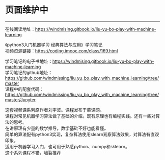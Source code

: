 # 页面维护中

----------------------------------------------------------------------------------------------------------

在线阅读地址：https://windmising.gitbook.io/liu-yu-bo-play-with-machine-learning   

《python3入门机器学习 经典算法与应用》学习笔记  
视频资源链接：https://coding.imooc.com/class/169.html   

学习笔记的电子书地址：https://windmising.gitbook.io/liu-yu-bo-play-with-machine-learning   
学习笔记的github地址：https://github.com/windmissing/liu_yu_bo_play_with_machine_learning/tree/master   
课程中的配套代码：https://github.com/windmissing/liu_yu_bo_play_with_machine_learning/tree/master/Jupyter

这套视频课系列原作者刘宇波。课程发布于慕课网。  
课程对常见机器学习算法做了基础的介绍。既有原理也有编程实践。还有一些对算法的思考。    
在讲原理有少量的数学推导，数学基础不好也能看懂。    
简单的算法配有python3实现，复杂算法使用slearn观察算法效果，对算法有直观印象。   
适用于机器学习入门，也可用于熟悉python、numpy和sklearn。  
这个系列课程不错，墙裂推荐    
